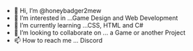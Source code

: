 - 👋 Hi, I’m @honeybadger2mew
- 👀 I’m interested in ...Game Design and Web Development
- 🌱 I’m currently learning ...CSS, HTML and C#
- 💞️ I’m looking to collaborate on ... a Game or another Project
- 📫 How to reach me ... Discord

<!---
honeybadger2mew/honeybadger2mew is a ✨ special ✨ repository because its `README.md` (this file) appears on your GitHub profile.
You can click the Preview link to take a look at your changes.
--->
